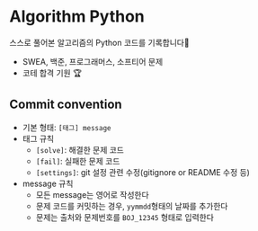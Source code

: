 # Algorithm Python

스스로 풀어본 알고리즘의 Python 코드를 기록합니다📝

- SWEA, 백준, 프로그래머스, 소프티어 문제
- 코테 합격 기원 :trophy:



## Commit convention

* 기본 형태: `[태그] message`
* 태그 규칙
  * `[solve]`: 해결한 문제 코드
  * `[fail]`: 실패한 문제 코드
  * `[settings]`: git 설정 관련 수정(gitignore or README 수정 등)
* message 규칙
  * 모든 message는 영어로 작성한다
  * 문제 코드를 커밋하는 경우, `yymmdd`형태의 날짜를 추가한다
  * 문제는 출처와 문제번호를 `BOJ_12345` 형태로 입력한다

